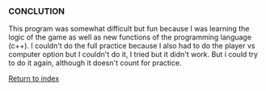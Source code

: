 ### CONCLUTION

This program was somewhat difficult but fun because I was learning the logic of the game as well as new functions of the programming language (c++).
I couldn't do the full practice because I also had to do the player vs computer option but I couldn't do it, I tried but it didn't work. But i could try to do it again, although it doesn't count for practice.

[Return to index](https://github.com/UP210692/up210692_cpp/blob/main/U3/Readme.md)